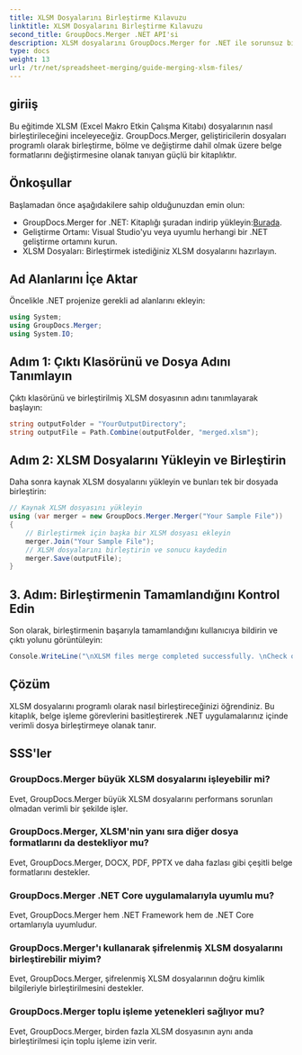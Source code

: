 ```yaml
---
title: XLSM Dosyalarını Birleştirme Kılavuzu
linktitle: XLSM Dosyalarını Birleştirme Kılavuzu
second_title: GroupDocs.Merger .NET API'si
description: XLSM dosyalarını GroupDocs.Merger for .NET ile sorunsuz bir şekilde birleştirin. Excel çalışma kitaplarını programlı bir şekilde verimli bir şekilde birleştirin. Belge işleme yeteneklerinizi geliştirin.
type: docs
weight: 13
url: /tr/net/spreadsheet-merging/guide-merging-xlsm-files/
---
```

## giriiş
Bu eğitimde XLSM (Excel Makro Etkin Çalışma Kitabı) dosyalarının nasıl birleştirileceğini inceleyeceğiz. GroupDocs.Merger, geliştiricilerin dosyaları programlı olarak birleştirme, bölme ve değiştirme dahil olmak üzere belge formatlarını değiştirmesine olanak tanıyan güçlü bir kitaplıktır.
## Önkoşullar
Başlamadan önce aşağıdakilere sahip olduğunuzdan emin olun:
-  GroupDocs.Merger for .NET: Kitaplığı şuradan indirip yükleyin:[Burada](https://releases.groupdocs.com/merger/net/).
- Geliştirme Ortamı: Visual Studio'yu veya uyumlu herhangi bir .NET geliştirme ortamını kurun.
- XLSM Dosyaları: Birleştirmek istediğiniz XLSM dosyalarını hazırlayın.

## Ad Alanlarını İçe Aktar
Öncelikle .NET projenize gerekli ad alanlarını ekleyin:
```csharp
using System; 
using GroupDocs.Merger;
using System.IO;
```
## Adım 1: Çıktı Klasörünü ve Dosya Adını Tanımlayın
Çıktı klasörünü ve birleştirilmiş XLSM dosyasının adını tanımlayarak başlayın:
```csharp
string outputFolder = "YourOutputDirectory";
string outputFile = Path.Combine(outputFolder, "merged.xlsm");
```
## Adım 2: XLSM Dosyalarını Yükleyin ve Birleştirin
Daha sonra kaynak XLSM dosyalarını yükleyin ve bunları tek bir dosyada birleştirin:
```csharp
// Kaynak XLSM dosyasını yükleyin
using (var merger = new GroupDocs.Merger.Merger("Your Sample File"))
{
    // Birleştirmek için başka bir XLSM dosyası ekleyin
    merger.Join("Your Sample File");
    // XLSM dosyalarını birleştirin ve sonucu kaydedin
    merger.Save(outputFile);
}
```
## 3. Adım: Birleştirmenin Tamamlandığını Kontrol Edin
Son olarak, birleştirmenin başarıyla tamamlandığını kullanıcıya bildirin ve çıktı yolunu görüntüleyin:
```csharp
Console.WriteLine("\nXLSM files merge completed successfully. \nCheck output in {0}", outputFolder);
```

## Çözüm
XLSM dosyalarını programlı olarak nasıl birleştireceğinizi öğrendiniz. Bu kitaplık, belge işleme görevlerini basitleştirerek .NET uygulamalarınız içinde verimli dosya birleştirmeye olanak tanır.

## SSS'ler
### GroupDocs.Merger büyük XLSM dosyalarını işleyebilir mi?
Evet, GroupDocs.Merger büyük XLSM dosyalarını performans sorunları olmadan verimli bir şekilde işler.
### GroupDocs.Merger, XLSM'nin yanı sıra diğer dosya formatlarını da destekliyor mu?
Evet, GroupDocs.Merger, DOCX, PDF, PPTX ve daha fazlası gibi çeşitli belge formatlarını destekler.
### GroupDocs.Merger .NET Core uygulamalarıyla uyumlu mu?
Evet, GroupDocs.Merger hem .NET Framework hem de .NET Core ortamlarıyla uyumludur.
### GroupDocs.Merger'ı kullanarak şifrelenmiş XLSM dosyalarını birleştirebilir miyim?
Evet, GroupDocs.Merger, şifrelenmiş XLSM dosyalarının doğru kimlik bilgileriyle birleştirilmesini destekler.
### GroupDocs.Merger toplu işleme yetenekleri sağlıyor mu?
Evet, GroupDocs.Merger, birden fazla XLSM dosyasının aynı anda birleştirilmesi için toplu işleme izin verir.